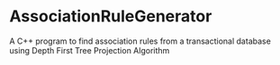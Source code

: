 # AssociationRuleGenerator

A C++ program to find association rules from a transactional database using Depth First Tree Projection Algorithm 
